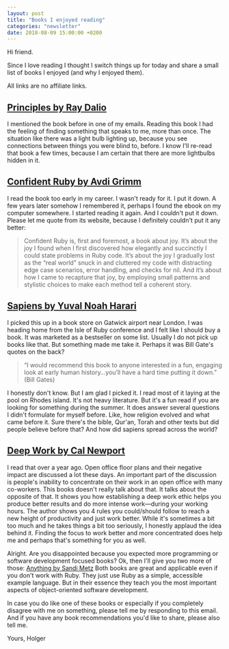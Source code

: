 ```yaml
---
layout: post
title: "Books I enjoyed reading"
categories: "newsletter"
date: 2018-08-09 15:00:00 +0200
---
```


Hi friend.

Since I love reading I thought I switch things up for today and share a small list of books I enjoyed (and why I enjoyed them).

All links are no affiliate links.
<!--more-->
## [Principles by Ray Dalio](https://www.principles.com/)

I mentioned the book before in one of my emails. Reading this book I had the feeling of finding something that speaks to me, more than once. The situation like there was a light bulb lighting up, because you see connections between things you were blind to, before. I know I'll re-read that book a few times, because I am certain that there are more lightbulbs hidden in it.

## [Confident Ruby by Avdi Grimm](http://www.confidentruby.com/)

I read the book too early in my career. I wasn't ready for it. I put it down.
A few years later somehow I remembered it, perhaps I found the ebook on my computer somewhere. I started reading it again. And I couldn't put it down.
Please let me quote from its website, because I definitely couldn't put it any better:

> Confident Ruby is, first and foremost, a book about joy. It’s about the joy I found when I first discovered how elegantly and succinctly I could state problems in Ruby code. It’s about the joy I gradually lost as the “real world” snuck in and cluttered my code with distracting edge case scenarios, error handling, and checks for nil. And it’s about how I came to recapture that joy, by employing small patterns and stylistic choices to make each method tell a coherent story.

## [Sapiens by Yuval Noah Harari](http://www.ynharari.com/book/sapiens/)

I picked this up in a book store on Gatwick airport near London. I was heading home from the Isle of Ruby conference and I felt like I should buy a book. It was marketed as a bestseller on some list. Usually I do not pick up books like that. But something made me take it. Perhaps it was Bill Gate's quotes on the back?
> “I would recommend this book to anyone interested in a fun, engaging look at early human history…you’ll have a hard time putting it down.” (Bill Gates)

I honestly don't know. But I am glad I picked it. I read most of it laying at the pool on Rhodes island. It's not heavy literature. But it's a fun read if you are looking for something during the summer. It does answer several questions I didn't formulate for myself before. Like, how religion evolved and what came before it. Sure there's the bible, Qur'an, Torah and other texts but did people believe before that? And how did sapiens spread across the world?

## [Deep Work by Cal Newport](http://calnewport.com/books/deep-work/)

I read that over a year ago. Open office floor plans and their negative impact are discussed a lot these days. An important part of the discussion is people's inability to concentrate on their work in an open office with many co-workers. This books doesn't really talk about that. It talks about the opposite of that. It shows you how establishing a deep work ethic helps you produce better results and do more intense work—during your working hours. The author shows you 4 rules you could/should follow to reach a new height of productivity and just work better. While it's sometimes a bit too much and he takes things a bit too seriously, I honestly applaud the idea behind it. Finding the focus to work better and more concentrated does help me and perhaps that's something for you as well.


Alright. Are you disappointed because you expected more programming or software development focused books? Ok, then I'll give you  two more of those: [Anything by Sandi Metz](https://www.sandimetz.com/products/)
Both books are great and applicable even if you don't work with Ruby. They just use Ruby as a simple, accessible example language. But in their essence they teach you the most important aspects of object-oriented software development.

In case you do like one of these books or especially if you completely disagree with me on something, please tell me by responding to this email.
And if you have any book recommendations you'd like to share, please also tell me.

Yours,
Holger
